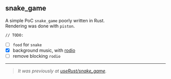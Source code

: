 ## snake_game

A simple PoC `snake_game` poorly written in Rust.  
Rendering was done with `piston`.

`// TODO:`
- [ ] `food` for `snake`
- [x] background music, with [rodio](https://docs.rs/rodio)
- [ ] remove blocking `rodio`

---

> *It was previously at [useRust/snake_game](https://github.com/hoangph271/useRust/tree/master/snake_game).*
